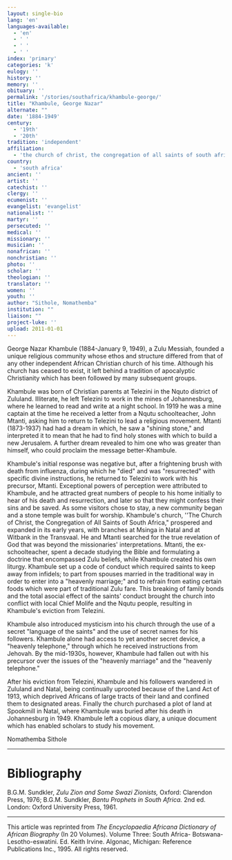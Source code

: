 ```yaml
---
layout: single-bio
lang: 'en'
languages-available:
  - 'en'
  - ' '
  - ' '
  - ' '
index: 'primary'
categories: 'k'
eulogy: ''
history: ''
memory: ''
obituary: ''
permalink: '/stories/southafrica/khambule-george/'
title: "Khambule, George Nazar"
alternate: ""
date: '1884-1949'
century:
  - '19th'
  - '20th'
tradition: 'independent'
affiliation:
  - 'the church of christ, the congregation of all saints of south africa'
country:
  - 'south africa'
ancient: ''
artist: ''
catechist: ''
clergy: ''
ecumenist: ''
evangelist: 'evangelist'
nationalist: ''
martyr: ''
persecuted: ''
medical: ''
missionary: ''
musician: ''
nonafrican: ''
nonchristian: ''
photo: ''
scholar: ''
theologian: ''
translator: ''
women: ''
youth: ''
author: "Sithole, Nomathemba"
institution: ""
liaison: ""
project-luke: ''
upload: 2011-01-01
---
```




George Nazar Khambule (1884-January 9, 1949), a Zulu Messiah, founded a unique religious community whose ethos and structure differed from that of any other independent African Christian church of his time. Although his church has ceased to exist, it left behind a tradition of apocalyptic Christianity which has been followed by many subsequent groups.

Khambule was born of Christian parents at Telezini in the Nquto district of Zululand. Illiterate, he left Telezini to work in the mines of Johannesburg, where he learned to read and write at a night school. In 1919 he was a mine captain at the time he received a letter from a Nqutu schoolteacher, John Mtanti, asking him to return to Telezini to lead a religious movement. Mtanti (1873-1937) had had a dream in which, he saw a "shining stone," and interpreted it to mean that he had to find holy stones with which to build a new Jerusalem. A further dream revealed to him one who was greater than himself, who could proclaim the message better-Khambule.

Khambule's initial response was negative but, after a frightening brush with death from influenza, during which he "died" and was "resurrected" with specific divine instructions, he returned to Telezini to work with his precursor, Mtanti. Exceptional powers of perception were attributed to Khambule, and he attracted great numbers of people to his home initially to hear of his death and resurrection, and later so that they might confess their sins and be saved. As some visitors chose to stay, a new community began and a stone temple was built for worship. Khambule's church, ''The Church of Christ, the Congregation of All Saints of South Africa," prospered and expanded in its early years, with branches at Msinga in Natal and at Witbank in the Transvaal. He and Mtanti searched for the true revelation of God that was beyond the missionaries' interpretations. Mtanti, the ex-schoolteacher, spent a decade studying the Bible and formulating a doctrine that encompassed Zulu beliefs, while Khambule created his own liturgy. Khambule set up a code of conduct which required saints to keep away from infidels; to part from spouses married in the traditional way in order to enter into a "heavenly marriage;" and to refrain from eating certain foods which were part of traditional Zulu fare. This breaking of family bonds and the total asocial effect of the saints' conduct brought the church into conflict with local Chief Molife and the Nqutu people, resulting in Khambule's eviction from Telezini.

Khambule also introduced mysticism into his church through the use of a secret "language of the saints" and the use of secret names for his followers. Khambule alone had access to yet another secret device, a "heavenly telephone," through which he received instructions from Jehovah. By the mid-1930s, however, Khambule had fallen out with his precursor over the issues of the "heavenly marriage" and the "heavenly telephone."

After his eviction from Telezini, Khambule and his followers wandered in Zululand and Natal, being continually uprooted because of the Land Act of 1913, which deprived Africans of large tracts of their land and confined them to designated areas. Finally the church purchased a plot of land at Spookmill in Natal, where Khambule was buried after his death in Johannesburg in 1949. Khambule left a copious diary, a unique document which has enabled scholars to study his movement.

Nomathemba  Sithole

---

# Bibliography

B.G.M. Sundkler, *Zulu Zion and Some Swazi Zionists,* Oxford: Clarendon Press, 1976; B.G.M. Sundkler, *Bantu Prophets in South Africa.* 2nd ed. London: Oxford University Press, 1961.

---

This article was reprinted from *The Encyclopaedia Africana Dictionary of African Biography* (In 20 Volumes). Volume Three: South Africa- Botswana-Lesotho-eswatini. Ed. Keith Irvine. Algonac, Michigan: Reference Publications Inc., 1995.  All rights reserved.
